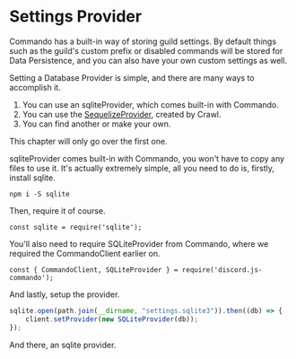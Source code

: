 # Settings Provider

Commando has a built-in way of storing guild settings. By default things such as the guild's custom prefix or disabled commands will be stored for Data Persistence, and you can also have your own custom settings as well.

Setting a Database Provider is simple, and there are many ways to accomplish it.

1. You can use an sqliteProvider, which comes built-in with Commando.
2. You can use the [SequelizeProvider](https://github.com/WeebDev/Commando/blob/master/providers/Sequelize.js), created by Crawl.
3. You can find another or make your own.

This chapter will only go over the first one.

sqliteProvider comes built-in with Commando, you won't have to copy any files to use it. It's actually extremely simple, all you need to do is, firstly, install sqlite.

`npm i -S sqlite`

Then, require it of course.

`const sqlite = require('sqlite');`

You'll also need to require SQLiteProvider from Commando, where we required the CommandoClient earlier on.

`const { CommandoClient, SQLiteProvider } = require('discord.js-commando');`

And lastly, setup the provider.

```js
sqlite.open(path.join(__dirname, "settings.sqlite3")).then((db) => {
    client.setProvider(new SQLiteProvider(db));
});
```

And there, an sqlite provider.


